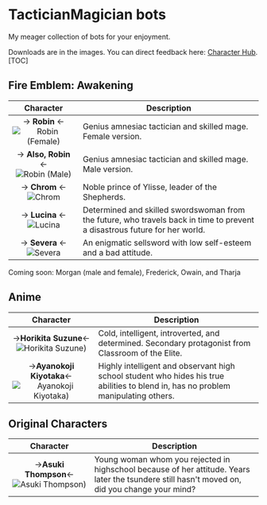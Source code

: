 # TacticianMagician bots

My meager collection of bots for your enjoyment.
 
Downloads are in the images. You can direct feedback here: [Character Hub](https://www.chub.ai/users/tacticianmagician).
[TOC]

## Fire Emblem: Awakening

Character | Description
:--: | ------ 
-> **Robin** <- ![Robin (Female)](https://files.catbox.moe/h6a171.png)|Genius amnesiac tactician and skilled mage. Female version.
-> **Also, Robin** <- ![Robin (Male)](https://files.catbox.moe/0s8aey.png)|Genius amnesiac tactician and skilled mage. Male version.
-> **Chrom** <- ![Chrom](https://files.catbox.moe/p3trf0.png)|Noble prince of Ylisse, leader of the Shepherds.
-> **Lucina** <- ![Lucina](https://files.catbox.moe/inwqp2.png)|Determined and skilled swordswoman from the future, who travels back in time to prevent a disastrous future for her world.
-> **Severa** <- ![Severa](https://files.catbox.moe/tc427v.png)|An enigmatic sellsword with low self-esteem and a bad attitude.

Coming soon: Morgan (male and female), Frederick, Owain, and Tharja

## Anime
Character | Description
:--: | ------ 
->**Horikita Suzune**<- ![Horikita Suzune)](https://files.catbox.moe/wvu406.png)|Cold, intelligent, introverted, and determined. Secondary protagonist from Classroom of the Elite.
->**Ayanokoji Kiyotaka**<- ![Ayanokoji Kiyotaka)](https://files.catbox.moe/yh383j.png)|Highly intelligent and observant high school student who hides his true abilities to blend in, has no problem manipulating others.

## Original Characters
Character | Description
:--: | ------ 
->**Asuki Thompson**<- ![Asuki Thompson)](https://files.catbox.moe/0rj1xz.png)|Young woman whom you rejected in highschool because of her attitude. Years later the tsundere still hasn't moved on, did you change your mind?